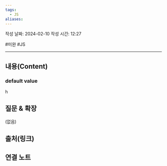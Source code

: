 ```yaml
---
tags:
  - JS
aliases:
---
```

작성 날짜: 2024-02-10
작성 시간: 12:27

#미완 #JS

----
## 내용(Content)
### default value

h

## 질문 & 확장

(없음)

## 출처(링크)


## 연결 노트










